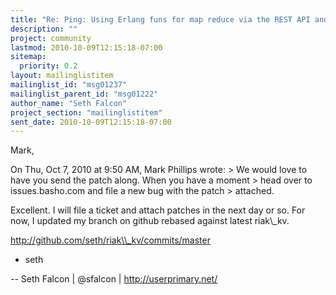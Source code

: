 ```yaml
---
title: "Re: Ping: Using Erlang funs for map reduce via the REST API and	protocol buffers client"
description: ""
project: community
lastmod: 2010-10-09T12:15:18-07:00
sitemap:
  priority: 0.2
layout: mailinglistitem
mailinglist_id: "msg01237"
mailinglist_parent_id: "msg01222"
author_name: "Seth Falcon"
project_section: "mailinglistitem"
sent_date: 2010-10-09T12:15:18-07:00
---
```



Mark,

On Thu, Oct 7, 2010 at 9:50 AM, Mark Phillips  wrote:
&gt; We would love to have you send the patch along. When you have a moment
&gt; head over to issues.basho.com and file a new bug with the patch
&gt; attached.

Excellent. I will file a ticket and attach patches in the next day or
so. For now, I updated my branch on github rebased against latest
riak\\_kv.

http://github.com/seth/riak\\_kv/commits/master

+ seth

-- 
Seth Falcon | @sfalcon | http://userprimary.net/

